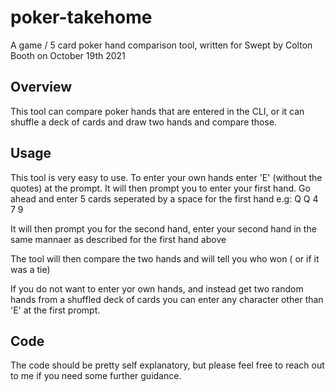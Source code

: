 # poker-takehome
A game / 5 card poker hand comparison tool, written for Swept by Colton Booth on October 19th 2021

## Overview
This tool can compare poker hands that are entered in the CLI, or it can shuffle a deck of cards and draw two hands and compare those. 

## Usage
This tool is very easy to use. To enter your own hands enter 'E' (without the quotes) at the prompt. It will then prompt you to enter your first hand. Go ahead and enter 5 cards seperated by a space for the first hand e.g: Q Q 4 7 9

It will then prompt you for the second hand, enter your second hand in the same mannaer as described for the first hand above

The tool will then compare the two hands and will tell you who won ( or if it was a tie)

If you do not want to enter yor own hands, and instead get two random hands from a shuffled deck of cards you can enter any character other than 'E' at the first prompt.

## Code
The code should be pretty self explanatory, but please feel free to reach out to me if you need some further guidance. 
